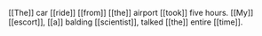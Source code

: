 [[The]] car [[ride]] [[from]] [[the]] airport [[took]] five hours. [[My]] [[escort]], [[a]] balding [[scientist]], talked [[the]] entire [[time]].

